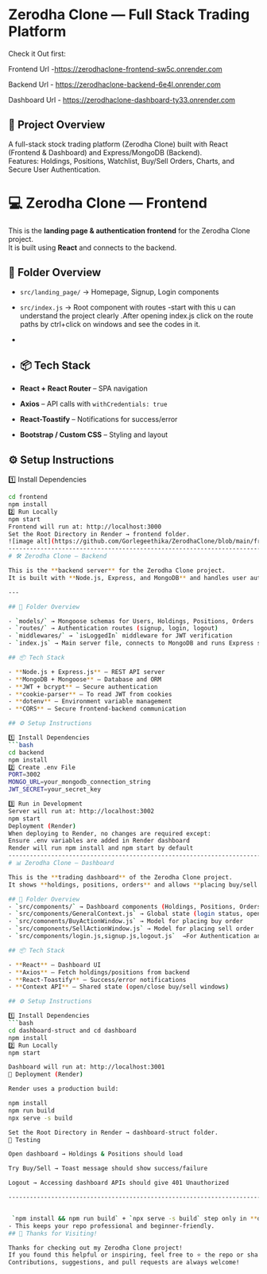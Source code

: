 # Zerodha Clone — Full Stack Trading Platform
Check it Out first:

Frontend Url -https://zerodhaclone-frontend-sw5c.onrender.com

Backend Url - https://zerodhaclone-backend-6e4l.onrender.com

Dashboard Url - https://zerodhaclone-dashboard-ty33.onrender.com

## 📌 Project Overview
A full-stack stock trading platform (Zerodha Clone) built with React (Frontend & Dashboard) and Express/MongoDB (Backend).  
Features: Holdings, Positions, Watchlist, Buy/Sell Orders, Charts, and Secure User Authentication.

# 💻 Zerodha Clone — Frontend

This is the **landing page & authentication frontend** for the Zerodha Clone project.  
It is built using **React** and connects to the backend.
## 📂 Folder Overview

- `src/landing_page/` → Homepage, Signup, Login components  
- `src/index.js` → Root component with routes -start with this u can understand the project clearly .After opening index.js click on the route paths by ctrl+click on windows and see the codes in it.
- 
- ## 📦 Tech Stack

- **React + React Router** – SPA navigation  
- **Axios** – API calls with `withCredentials: true`  
- **React-Toastify** – Notifications for success/error  
- **Bootstrap / Custom CSS** – Styling and layout  

## ⚙️ Setup Instructions

 1️⃣ Install Dependencies
```bash or Terminal
cd frontend
npm install
2️⃣ Run Locally
npm start
Frontend will run at: http://localhost:3000
Set the Root Directory in Render → frontend folder.
![image alt](https://github.com/Gorlegeethika/ZerodhaClone/blob/main/frontend.png?raw=true)
-------------------------------------------------------------------------------------------------------------------------------------------------------------------
# 🛠️ Zerodha Clone — Backend

This is the **backend server** for the Zerodha Clone project.  
It is built with **Node.js, Express, and MongoDB** and handles user authentication, holdings, positions, and order placement.

---

## 📂 Folder Overview

- `models/` → Mongoose schemas for Users, Holdings, Positions, Orders  
- `routes/` → Authentication routes (signup, login, logout)  
- `middlewares/` → `isLoggedIn` middleware for JWT verification  
- `index.js` → Main server file, connects to MongoDB and runs Express server  

## 📦 Tech Stack

- **Node.js + Express.js** – REST API server  
- **MongoDB + Mongoose** – Database and ORM  
- **JWT + bcrypt** – Secure authentication  
- **cookie-parser** – To read JWT from cookies  
- **dotenv** – Environment variable management  
- **CORS** – Secure frontend-backend communication

## ⚙️ Setup Instructions

1️⃣ Install Dependencies
```bash
cd backend
npm install
2️⃣ Create .env File
PORT=3002
MONGO_URL=your_mongodb_connection_string
JWT_SECRET=your_secret_key

3️⃣ Run in Development
Server will run at: http://localhost:3002
npm start
Deployment (Render)
When deploying to Render, no changes are required except:
Ensure .env variables are added in Render dashboard
Render will run npm install and npm start by default
------------------------------------------------------------------------------------------------------------------------------------------------------------------------
# 📊 Zerodha Clone — Dashboard

This is the **trading dashboard** of the Zerodha Clone project.  
It shows **holdings, positions, orders** and allows **placing buy/sell orders**.

## 📂 Folder Overview
- `src/components/` → Dashboard components (Holdings, Positions, Orders)  
- `src/components/GeneralContext.js` → Global state (login status, open/close windows)  
- `src/comonents/BuyActionWindow.js` → Model for placing buy order  
- `src/components/SellActionWindow.js` → Model for placing sell order
- `src/components/login.js,signup.js,logout.js`  →For Authentication and Authorization

## 📦 Tech Stack

- **React** – Dashboard UI  
- **Axios** – Fetch holdings/positions from backend  
- **React-Toastify** – Success/error notifications  
- **Context API** – Shared state (open/close buy/sell windows)

## ⚙️ Setup Instructions

1️⃣ Install Dependencies
```bash
cd dashboard-struct and cd dashboard
npm install
2️⃣ Run Locally
npm start

Dashboard will run at: http://localhost:3001
🚀 Deployment (Render)

Render uses a production build:

npm install
npm run build
npx serve -s build

Set the Root Directory in Render → dashboard-struct folder.
🧪 Testing

Open dashboard → Holdings & Positions should load

Try Buy/Sell → Toast message should show success/failure

Logout → Accessing dashboard APIs should give 401 Unauthorized

------------------------------------------------------------------------------------------------------------------------------------------------------------------------------


 `npm install && npm run build` + `npx serve -s build` step only in **dashboard** and npm install and npm start for **frontend**, because backend does not need a build step  
- This keeps your repo professional and beginner-friendly.
## 🙌 Thanks for Visiting!

Thanks for checking out my Zerodha Clone project!  
If you found this helpful or inspiring, feel free to ⭐ the repo or share your feedback.  
Contributions, suggestions, and pull requests are always welcome!





